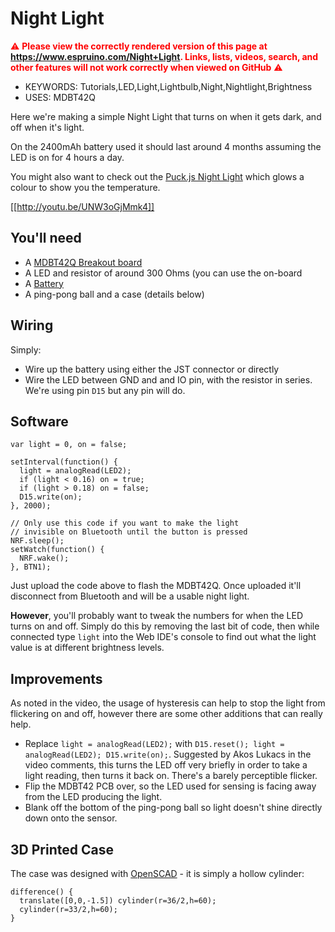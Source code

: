 <!--- Copyright (c) 2020 Gordon Williams, Pur3 Ltd. See the file LICENSE for copying permission. -->
Night Light
============

<span style="color:red">:warning: **Please view the correctly rendered version of this page at https://www.espruino.com/Night+Light. Links, lists, videos, search, and other features will not work correctly when viewed on GitHub** :warning:</span>

* KEYWORDS: Tutorials,LED,Light,Lightbulb,Night,Nightlight,Brightness
* USES: MDBT42Q

Here we're making a simple Night Light that turns on when it gets dark, and off
when it's light.

On the 2400mAh battery used it should last around 4 months assuming the LED
is on for 4 hours a day.

You might also want to check out the [Puck.js Night Light](/Puck.js+Night+Light)
which glows a colour to show you the temperature.

[[http://youtu.be/UNW3oGjMmk4]]


You'll need
-----------

* A [MDBT42Q Breakout board](/MDBT42Q)
* A LED and resistor of around 300 Ohms (you can use the on-board
* A [Battery](/Battery)
* A ping-pong ball and a case (details below)

Wiring
------

Simply:

* Wire up the battery using either the JST connector or directly
* Wire the LED between GND and and IO pin, with the resistor in series. We're using pin `D15` but any pin will do.

Software
--------

```
var light = 0, on = false;

setInterval(function() {
  light = analogRead(LED2);
  if (light < 0.16) on = true;
  if (light > 0.18) on = false;
  D15.write(on);
}, 2000);

// Only use this code if you want to make the light
// invisible on Bluetooth until the button is pressed
NRF.sleep();
setWatch(function() {
  NRF.wake();
}, BTN1);
```

Just upload the code above to flash the MDBT42Q. Once uploaded it'll
disconnect from Bluetooth and will be a usable night light.

**However**, you'll probably want to tweak the numbers for when the
LED turns on and off. Simply do this by removing the last bit of code,
then while connected type `light` into the Web IDE's console to find
out what the light value is at different brightness levels.

Improvements
------------

As noted in the video, the usage of hysteresis can help to stop the
light from flickering on and off, however there are some other additions
that can really help.

* Replace `light = analogRead(LED2);` with `D15.reset(); light = analogRead(LED2); D15.write(on);`. Suggested by Akos Lukacs
in the video comments, this turns the LED off very briefly in order to take a light reading, then turns it back on. There's a
barely perceptible flicker.
* Flip the MDBT42 PCB over, so the LED used for sensing is facing away from the LED producing the light.
* Blank off the bottom of the ping-pong ball so light doesn't shine directly down onto the sensor.


3D Printed Case
---------------

The case was designed with [OpenSCAD](https://www.openscad.org/) - it is simply
a hollow cylinder:

```
difference() {
  translate([0,0,-1.5]) cylinder(r=36/2,h=60);
  cylinder(r=33/2,h=60);
}
```
